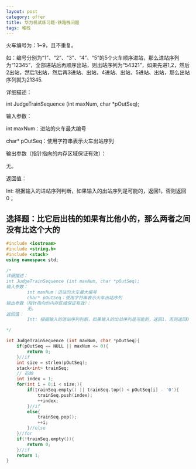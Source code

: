 ```yaml
---
layout: post
category: offer
title: 华为机试练习题-铁路栈问题
tags: 堆栈
---
```


火车编号为：1~9，且不重复。

如：编号分别为“1”、“2”、“3”、“4”、“5”的5个火车顺序进站，那么进站序列为“12345”，全部进站后再顺序出站，则出站序列为“54321”，如果先进1,2，然后2出站，然后1出站，然后再3进站、出站，4进站、出站，5进站、出站，那么出站序列就为21345.

详细描述：

int JudgeTrainSequence (int maxNum, char *pOutSeq);

输入参数：

int maxNum：进站的火车最大编号

char* pOutSeq：使用字符串表示火车出站序列

输出参数（指针指向的内存区域保证有效）：

无。

返回值：

Int: 根据输入的进站序列判断，如果输入的出站序列是可能的，返回1，否则返回0；

## 选择题：比它后出栈的如果有比他小的，那么两者之间没有比这个大的
```c++
#include <iostream>
#include <string.h>
#include <stack>
using namespace std;

/*
详细描述：   
int JudgeTrainSequence (int maxNum, char *pOutSeq);
输入参数：
        int maxNum：进站的火车最大编号
        char* pOutSeq：使用字符串表示火车出站序列
输出参数（指针指向的内存区域保证有效）：
        无。
返回值：
        Int: 根据输入的进站序列判断，如果输入的出战序列是可能的，返回1，否则返回0；

*/

int JudgeTrainSequence (int maxNum, char *pOutSeq){
    if(pOutSeq == NULL || maxNum <= 0){
        return 0;
    }//if
    int size = strlen(pOutSeq);
    stack<int> trainSeq;
    // 初始
    int index = 1;
    for(int i = 0;i < size;){
        if(trainSeq.empty() || trainSeq.top() < pOutSeq[i] - '0'){
            trainSeq.push(index);
            ++index;
        }//if
        else{
            trainSeq.pop();
            ++i;
        }//else
    }//for
    if(!trainSeq.empty()){
        return 0;
    }//if
    return 1;
}
```
